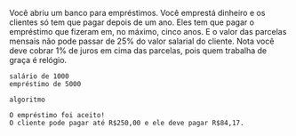 Você abriu um banco para empréstimos. Você emprestá dinheiro e os clientes só tem que pagar depois
de um ano. Eles tem que pagar o empréstimo que fizeram em, no máximo, cinco anos. E o valor das
parcelas mensais não pode passar de 25% do valor salarial do cliente. Nota você deve cobrar 1% de
juros em cima das parcelas, pois quem trabalha de graça é relógio.

~~~
salário de 1000
empréstimo de 5000
~~~
~~~
algoritmo
~~~
~~~
O empréstimo foi aceito!
O cliente pode pagar até R$250,00 e ele deve pagar R$84,17.
~~~

